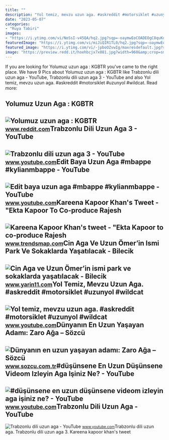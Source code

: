 ```yaml
---
title: ""
description: "Yol temiz, mevzu uzun aga. #askreddit #motorsiklet #uzunyol #wildcat"
date: "2023-05-07"
categories:
- "Ruya Tabiri"
images:
- "https://i.ytimg.com/vi/NoSsI-v45QA/hq2.jpg?sqp=-oaymwEoCOADEOgC8quKqQMcGADwAQH4Ac4FgAKACooCDAgAEAEYTyBdKGUwDw==&amp;rs=AOn4CLCBSiWA0iPbwp7_RE0VqXOvalVIXw"
featuredImage: "https://i.ytimg.com/vi/miJiQIR1TL0/hq2.jpg?sqp=-oaymwEoCOADEOgC8quKqQMcGADwAQH4Ac4FgAKACooCDAgAEAEYEyBGKH8wDw==&amp;rs=AOn4CLA3z7KGwuajncTrkBPsb7s_BLk1bA"
featured_image: "https://i.ytimg.com/vi/-jpboOZvwIg/maxresdefault.jpg?sqp=-oaymwEmCIAKENAF8quKqQMa8AEB-AHIAYAC6AKKAgwIABABGEEgTShyMA8=&amp;rs=AOn4CLCwpssxTKxWNjwYU2t8VU7wlvu1rw"
image: "https://preview.redd.it/hoehbcjx7x081.jpg?width=960&amp;crop=smart&amp;auto=webp&amp;s=c8e827bb3ad0b0f7ba42f92905142e37e1aeeb75"
---
```


If you are looking for Yolumuz uzun aga : KGBTR you've came to the right place. We have 9 Pics about Yolumuz uzun aga : KGBTR like Trabzonlu dili uzun aga - YouTube, Trabzonlu dili uzun aga 3 - YouTube and also Yol temiz, mevzu uzun aga. #askreddit #motorsiklet #uzunyol #wildcat. Read more:

Yolumuz Uzun Aga : KGBTR
------------------------

 ![Yolumuz uzun aga : KGBTR](https://preview.redd.it/hoehbcjx7x081.jpg?width=960&crop=smart&auto=webp&s=c8e827bb3ad0b0f7ba42f92905142e37e1aeeb75) <small>www.reddit.com</small>Trabzonlu Dili Uzun Aga 3 - YouTube
-----------------------------------

 ![Trabzonlu dili uzun aga 3 - YouTube](https://i.ytimg.com/vi/dHuPDoAGq4s/maxresdefault.jpg?sqp=-oaymwEmCIAKENAF8quKqQMa8AEB-AHIAYAC6AKKAgwIABABGDggTyhyMA8=&rs=AOn4CLB00AYy8ZedmdnIeD57BG5Rp6lFRA) <small>www.youtube.com</small>Edit Baya Uzun Aga #mbappe #kylianmbappe - YouTube
--------------------------------------------------

 ![Edit baya uzun aga #mbappe #kylianmbappe - YouTube](https://i.ytimg.com/vi/miJiQIR1TL0/hq2.jpg?sqp=-oaymwEoCOADEOgC8quKqQMcGADwAQH4Ac4FgAKACooCDAgAEAEYEyBGKH8wDw==&rs=AOn4CLA3z7KGwuajncTrkBPsb7s_BLk1bA) <small>www.youtube.com</small>Kareena Kapoor Khan's Tweet - "Ekta Kapoor To Co-produce Rajesh
---------------------------------------------------------------

 ![Kareena Kapoor Khan's tweet - "Ekta Kapoor to co-produce Rajesh](https://pbs.twimg.com/media/Fcyada8X0AANSFu.jpg) <small>www.trendsmap.com</small>Cin Aga Ve Uzun Ömer’in Ismi Park Ve Sokaklarda Yaşatılacak - Bilecik
---------------------------------------------------------------------

 ![Cin Aga ve Uzun Ömer’in ismi park ve sokaklarda yaşatılacak - Bilecik](https://yarin11com.teimg.com/yarin11-com/images/haberler/2020/10/cin_aga_ve_uzun_omerin_ismi_park_ve_sokaklarda_yasatilacak_h17418_34ea5.jpg) <small>www.yarin11.com</small>Yol Temiz, Mevzu Uzun Aga. #askreddit #motorsiklet #uzunyol #wildcat
--------------------------------------------------------------------

 ![Yol temiz, mevzu uzun aga. #askreddit #motorsiklet #uzunyol #wildcat](https://i.ytimg.com/vi/NoSsI-v45QA/hq2.jpg?sqp=-oaymwEoCOADEOgC8quKqQMcGADwAQH4Ac4FgAKACooCDAgAEAEYTyBdKGUwDw==&rs=AOn4CLCBSiWA0iPbwp7_RE0VqXOvalVIXw) <small>www.youtube.com</small>Dünyanın En Uzun Yaşayan Adamı: Zaro Ağa – Sözcü
------------------------------------------------

 ![Dünyanın en uzun yaşayan adamı: Zaro Ağa – Sözcü](http://i.sozcu.com.tr/wp-content/uploads/2016/01/25/1777-de-dogdu-1934-te-oldu-zaro-aga-en-uzun-yasam-1535229.jpg) <small>www.sozcu.com.tr</small>\#düşünsene En Uzun Düşünsene Videom Izleyin Aga Işiniz Ne? - YouTube
---------------------------------------------------------------------

 ![#düşünsene en uzun düşünsene videom izleyin aga işiniz ne? - YouTube](https://i.ytimg.com/vi/Vq0040fBAvY/maxresdefault.jpg) <small>www.youtube.com</small>Trabzonlu Dili Uzun Aga - YouTube
---------------------------------

 ![Trabzonlu dili uzun aga - YouTube](https://i.ytimg.com/vi/-jpboOZvwIg/maxresdefault.jpg?sqp=-oaymwEmCIAKENAF8quKqQMa8AEB-AHIAYAC6AKKAgwIABABGEEgTShyMA8=&rs=AOn4CLCwpssxTKxWNjwYU2t8VU7wlvu1rw) <small>www.youtube.com</small>Trabzonlu dili uzun aga. Trabzonlu dili uzun aga 3. Kareena kapoor khan's tweet
